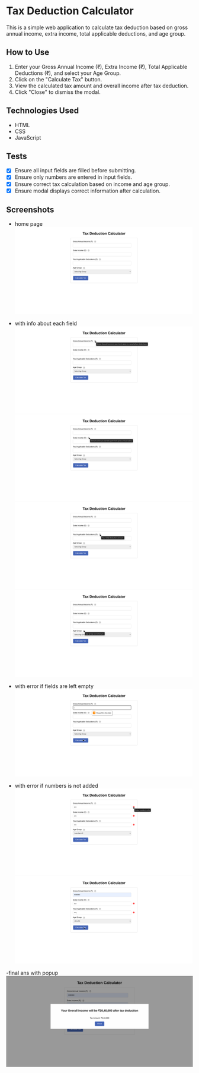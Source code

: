 # Tax Deduction Calculator

This is a simple web application to calculate tax deduction based on gross annual income, extra income, total applicable deductions, and age group.

## How to Use

1. Enter your Gross Annual Income (₹), Extra Income (₹), Total Applicable Deductions (₹), and select your Age Group.
2. Click on the "Calculate Tax" button.
3. View the calculated tax amount and overall income after tax deduction.
4. Click "Close" to dismiss the modal.

## Technologies Used

- HTML
- CSS
- JavaScript

## Tests

- [x] Ensure all input fields are filled before submitting.
- [x] Ensure only numbers are entered in input fields.
- [x] Ensure correct tax calculation based on income and age group.
- [x] Ensure modal displays correct information after calculation.

## Screenshots

- home page
  ![alt text](image-2.png)

- with info about each field
  ![alt text](image-3.png)
  ![alt text](image-4.png)
  ![alt text](image-5.png)
  ![alt text](image-6.png)

- with error if fields are left empty
  ![alt text](image-1.png)

- with error if numbers is not added
  ![alt text](image-7.png)
  ![alt text](image-8.png)

-final ans with popup
![alt text](image-9.png)

